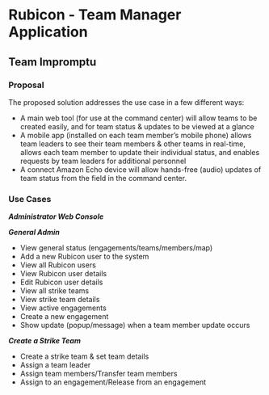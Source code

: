 #  Rubicon - Team Manager Application
## Team Impromptu
### Proposal
The proposed solution addresses the use case in a few different ways:
* A main web tool (for use at the command center) will allow teams to be created easily, and for team status & updates to be viewed at a glance
* A mobile app (installed on each team member’s mobile phone) allows team leaders to see their team members & other teams in real-time, allows each team member to update their individual status, and enables requests by team leaders for additional personnel
* A connect Amazon Echo device will allow hands-free (audio) updates of team status from the field in the command center.

###  Use Cases
***Administrator Web Console***

___General Admin___
* View general status (engagements/teams/members/map)
* Add a new Rubicon user to the system
* View all Rubicon users
* View Rubicon user details
* Edit Rubicon user details
* View all strike teams
* View strike team details
* View active engagements
* Create a new engagement
* Show update (popup/message) when a team member update occurs

___Create a Strike Team___
* Create a strike team & set team details
* Assign a team leader
* Assign team members/Transfer team members
* Assign to an engagement/Release from an engagement

